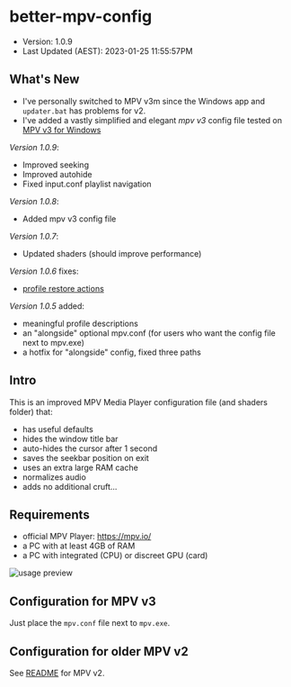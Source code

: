 # better-mpv-config

- Version: 1.0.9
- Last Updated (AEST): 2023-01-25 11:55:57PM

## What's New

- I've personally switched to MPV v3m since the Windows app and `updater.bat` has problems for v2.
- I've added a vastly simplified and elegant _mpv v3_ config file tested on [MPV v3 for Windows](https://sourceforge.net/projects/mpv-player-windows/files/64bit-v3/)

_Version 1.0.9_:
- Improved seeking
- Improved autohide
- Fixed input.conf playlist navigation

_Version 1.0.8_:
- Added mpv v3 config file

_Version 1.0.7_:
- Updated shaders (should improve performance)

_Version 1.0.6_ fixes:
- [profile restore actions](https://mpv.io/manual/stable/#configuration-files-copy-equal)

_Version 1.0.5_ added:
- meaningful profile descriptions
- an "alongside" optional mpv.conf (for users who want the config file next to mpv.exe)
- a hotfix for "alongside" config, fixed three paths

## Intro

This is an improved MPV Media Player configuration file (and shaders folder) that:

- has useful defaults
- hides the window title bar
- auto-hides the cursor after 1 second
- saves the seekbar position on exit
- uses an extra large RAM cache
- normalizes audio
- adds no additional cruft...

## Requirements

* official MPV Player: https://mpv.io/
* a PC with at least 4GB of RAM
* a PC with integrated (CPU) or discreet GPU (card)

![usage preview](https://raw.githubusercontent.com/hl2guide/better-mpv-config/master/preview%20image.png)

## Configuration for MPV v3

Just place the `mpv.conf` file next to `mpv.exe`.

## Configuration for older MPV v2

See [README](README_V2.md) for MPV v2.
